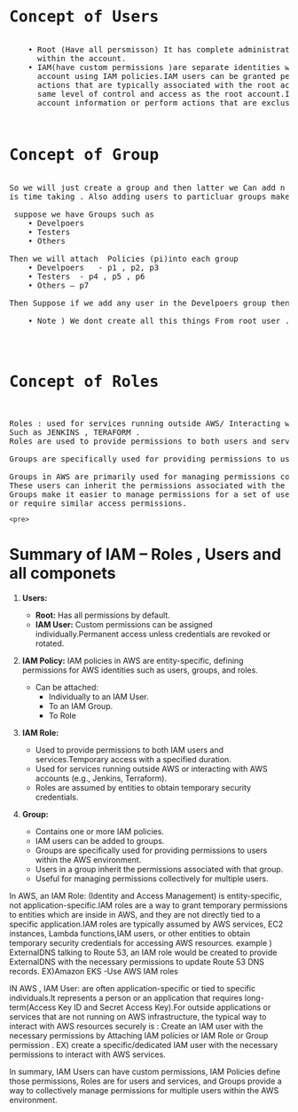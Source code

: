 <pre> 
<h1>Concept of Users </h1> 
    • Root (Have all persmisson) It has complete administrative access to all AWS services and resources 
      within the account. 
    • IAM(have custom permissions )are separate identities with customizable permissions within an AWS 
      account using IAM policies.IAM users can be granted permissions that allow them to perform some
      actions that are typically associated with the root account, but they do not inherently have the
      same level of control and access as the root account.IAM users cannot access certain sensitive 
      account information or perform actions that are exclusive to the root account.
</pre>


<pre> 
<h1>Concept of Group</h1>  
So we will just create a group and then latter we Can add n no of users to group . As adding policies to users 
is time taking . Also adding users to particluar groups make the provcess fast and organized manner.

 suppose we have Groups such as 
    • Develpoers 
    • Testers 
    • Others 

Then we will attach  Policies (pi)into each group 
    • Develpoers   - p1 , p2, p3 
    • Testers  - p4 , p5 , p6
    • Others – p7 

Then Suppose if we add any user in the Develpoers group then User will by deafult have P1, p2 p3 Policies added to it . Thus Now Process has become organized and reduced manual efffort.
 
    • Note ) We dont create all this things From root user . For this we have IAM user account for Devops , developers, testers , etc .   And only Devops  have right to this services  such as creating user , deleting user etc .
    
</pre>


<pre> 
<h1>Concept of Roles</h1>  
   
Roles : used for services running outside AWS/ Interacting with AWS aacounts.
Such as JENKINS , TERAFORM .
Roles are used to provide permissions to both users and services.

Groups are specifically used for providing permissions to users within the AWS environment.

Groups in AWS are primarily used for managing permissions collectively for multiple users. 
These users can inherit the permissions associated with the group. 
Groups make it easier to manage permissions for a set of users who share the same job function
or require similar access permissions.
</pre>









    <pre> 
    
<H1> Summary of IAM – Roles , Users and all componets </H1> 

1) **Users:**
   - **Root:** Has all permissions by default.
   - **IAM User:** Custom permissions can be assigned individually.Permanent access unless credentials are revoked or rotated.

2) **IAM Policy:** IAM policies in AWS are entity-specific, defining permissions for AWS identities such as users, groups, and roles.
   - Can be attached:
      - Individually to an IAM User.
      - To an IAM Group.
      - To Role

3) **IAM Role:**
   - Used to provide permissions to both IAM users and services.Temporary access with a specified duration.
   - Used for services running outside AWS or interacting with AWS accounts (e.g., Jenkins, Terraform).
   - Roles are assumed by entities to obtain temporary security credentials.

4) **Group:**
   - Contains one or more IAM policies.
   - IAM users can be added to groups.
   - Groups are specifically used for providing permissions to users within the AWS environment.
   - Users in a group inherit the permissions associated with that group.
   - Useful for managing permissions collectively for multiple users.

In AWS, an IAM Role: (Identity and Access Management) is entity-specific, not application-specific.IAM roles are a way to grant temporary permissions to entities which are inside in  AWS, and they are not directly tied to a specific application.IAM roles are typically assumed by AWS services, EC2 instances, Lambda functions,IAM users, or other entities to obtain temporary security credentials for accessing AWS resources. example ) ExternalDNS talking to Route 53, an IAM role would be created to provide ExternalDNS with the necessary permissions to update Route 53 DNS records.  EX)Amazon EKS -Use AWS IAM roles 

IN AWS , IAM User: are often application-specific or tied to specific individuals.It represents a person or an application that requires long-term(Access Key ID and Secret Access Key).For outside applications or services that are not running on AWS infrastructure, the typical way to interact with AWS resources securely is : Create an IAM user with the necessary permissions by Attaching  IAM policies or IAM Role or Group permission . EX) create a specific/dedicated IAM user with the necessary permissions to interact with AWS services.

In summary, IAM Users can have custom permissions, IAM Policies define those permissions, Roles are for users and services, and Groups provide a way to collectively manage permissions for multiple users within the AWS environment.
    
</pre> 




    

